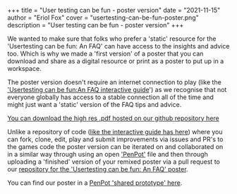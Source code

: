 +++
title = "User testing can be fun - poster version"
date = "2021-11-15"
author = "Eriol Fox"
cover = "usertesting-can-be-fun-poster.png"
description = "User testing can be fun - poster version"
+++


We wanted to make sure that folks who prefer a 'static' resource for the 'Usertesting can be fun: An FAQ' can have access to the insights and advice too. Which is why we made a 'first version' of a poster that you can download and share as a digital resource or print as a poster to put up in a workspace. 

The poster version doesn't require an internet connection to play (like the ['Usertesting can be fun:An FAQ interactive guide](https://eriolhugotest.github.io/devs-guide-to/posts/user-testing-can-be-fun/)') as we recognise that not everyone globally has access to a stable connection all of the time and might just want a 'static' version of the FAQ tips and advice.

[You can download the high res .pdf hosted on our github repository here](#)

Unlike a repository of code ([like the interactive guide has here](https://github.com/simplysecure/usable-user-testing-can-be-fun)) where you can fork, clone, edit, play and submit improvements via issues and PR's to the games code the poster version can be iterated on and collaborated on in a similar way through using an open ['PenPot'](https://penpot.app/) file and then through uploading a 'finished' version of your remixed poster via a pull request to our [repository for the 'Usertesting can be fun: An FAQ' poster](https://github.com/simplysecure/usable-user-testing-can-be-fun-poster).

You can find our poster in a [PenPot 'shared prototype' here](https://design.penpot.app/#/view/5ac34dd0-8da2-11ec-a2fe-9eafb5cb1e0f?page-id=5ac34dd1-8da2-11ec-a2fe-9eafb5cb1e0f&section=interactions&index=0&share-id=7163d870-8da2-11ec-a2fe-9eafb5cb1e0f).